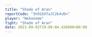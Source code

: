 ```yaml
---
title: "Shade of Aran"
reportCode: "3h91bXfaJC2k4vDn"
player: "Nekonome"
fight: "Shade of Aran"
date: 2021-09-02T19:09:04.426000+00:00
---
```

